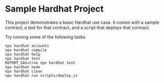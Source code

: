 # Sample Hardhat Project

This project demonstrates a basic Hardhat use case. It comes with a sample contract, a test for that contract, and a script that deploys that contract.

Try running some of the following tasks:

```shell
npx hardhat accounts
npx hardhat compile
npx hardhat help
npx hardhat test
REPORT_GAS=true npx hardhat test
npx hardhat node
npx hardhat clean
npx hardhat run scripts/deploy.js
```
